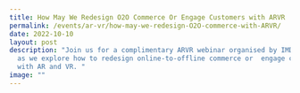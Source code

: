 ```yaml
---
title: How May We Redesign O2O Commerce Or Engage Customers with ARVR
permalink: /events/ar-vr/how-may-we-redesign-O2O-commerce-with-ARVR/
date: 2022-10-10
layout: post
description: "Join us for a complimentary ARVR webinar organised by IMDA PIXEL
  as we explore how to redesign online-to-offline commerce or  engage customers
  with AR and VR. "
image: ""
---
```

